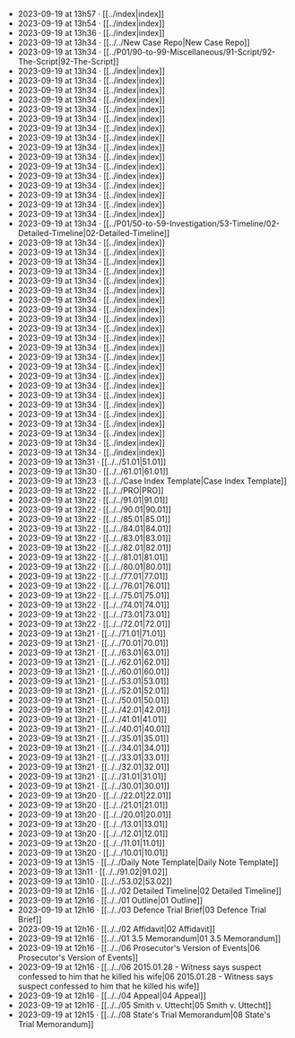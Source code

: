 - 2023-09-19 at 13h57 · [[../index|index]]
- 2023-09-19 at 13h54 · [[../index|index]]
- 2023-09-19 at 13h36 · [[../index|index]]
- 2023-09-19 at 13h34 · [[../../New Case Repo|New Case Repo]]
- 2023-09-19 at 13h34 · [[../P01/90-to-99-Miscellaneous/91-Script/92-The-Script|92-The-Script]]
- 2023-09-19 at 13h34 · [[../index|index]]
- 2023-09-19 at 13h34 · [[../index|index]]
- 2023-09-19 at 13h34 · [[../index|index]]
- 2023-09-19 at 13h34 · [[../index|index]]
- 2023-09-19 at 13h34 · [[../index|index]]
- 2023-09-19 at 13h34 · [[../index|index]]
- 2023-09-19 at 13h34 · [[../index|index]]
- 2023-09-19 at 13h34 · [[../index|index]]
- 2023-09-19 at 13h34 · [[../index|index]]
- 2023-09-19 at 13h34 · [[../index|index]]
- 2023-09-19 at 13h34 · [[../index|index]]
- 2023-09-19 at 13h34 · [[../index|index]]
- 2023-09-19 at 13h34 · [[../index|index]]
- 2023-09-19 at 13h34 · [[../index|index]]
- 2023-09-19 at 13h34 · [[../index|index]]
- 2023-09-19 at 13h34 · [[../index|index]]
- 2023-09-19 at 13h34 · [[../P01/50-to-59-Investigation/53-Timeline/02-Detailed-Timeline|02-Detailed-Timeline]]
- 2023-09-19 at 13h34 · [[../index|index]]
- 2023-09-19 at 13h34 · [[../index|index]]
- 2023-09-19 at 13h34 · [[../index|index]]
- 2023-09-19 at 13h34 · [[../index|index]]
- 2023-09-19 at 13h34 · [[../index|index]]
- 2023-09-19 at 13h34 · [[../index|index]]
- 2023-09-19 at 13h34 · [[../index|index]]
- 2023-09-19 at 13h34 · [[../index|index]]
- 2023-09-19 at 13h34 · [[../index|index]]
- 2023-09-19 at 13h34 · [[../index|index]]
- 2023-09-19 at 13h34 · [[../index|index]]
- 2023-09-19 at 13h34 · [[../index|index]]
- 2023-09-19 at 13h34 · [[../index|index]]
- 2023-09-19 at 13h34 · [[../index|index]]
- 2023-09-19 at 13h34 · [[../index|index]]
- 2023-09-19 at 13h34 · [[../index|index]]
- 2023-09-19 at 13h34 · [[../index|index]]
- 2023-09-19 at 13h34 · [[../index|index]]
- 2023-09-19 at 13h34 · [[../index|index]]
- 2023-09-19 at 13h34 · [[../index|index]]
- 2023-09-19 at 13h34 · [[../index|index]]
- 2023-09-19 at 13h34 · [[../index|index]]
- 2023-09-19 at 13h34 · [[../index|index]]
- 2023-09-19 at 13h31 · [[../../51.01|51.01]]
- 2023-09-19 at 13h30 · [[../../61.01|61.01]]
- 2023-09-19 at 13h23 · [[../../Case Index Template|Case Index Template]]
- 2023-09-19 at 13h22 · [[../../PRO|PRO]]
- 2023-09-19 at 13h22 · [[../../91.01|91.01]]
- 2023-09-19 at 13h22 · [[../../90.01|90.01]]
- 2023-09-19 at 13h22 · [[../../85.01|85.01]]
- 2023-09-19 at 13h22 · [[../../84.01|84.01]]
- 2023-09-19 at 13h22 · [[../../83.01|83.01]]
- 2023-09-19 at 13h22 · [[../../82.01|82.01]]
- 2023-09-19 at 13h22 · [[../../81.01|81.01]]
- 2023-09-19 at 13h22 · [[../../80.01|80.01]]
- 2023-09-19 at 13h22 · [[../../77.01|77.01]]
- 2023-09-19 at 13h22 · [[../../76.01|76.01]]
- 2023-09-19 at 13h22 · [[../../75.01|75.01]]
- 2023-09-19 at 13h22 · [[../../74.01|74.01]]
- 2023-09-19 at 13h22 · [[../../73.01|73.01]]
- 2023-09-19 at 13h22 · [[../../72.01|72.01]]
- 2023-09-19 at 13h21 · [[../../71.01|71.01]]
- 2023-09-19 at 13h21 · [[../../70.01|70.01]]
- 2023-09-19 at 13h21 · [[../../63.01|63.01]]
- 2023-09-19 at 13h21 · [[../../62.01|62.01]]
- 2023-09-19 at 13h21 · [[../../60.01|60.01]]
- 2023-09-19 at 13h21 · [[../../53.01|53.01]]
- 2023-09-19 at 13h21 · [[../../52.01|52.01]]
- 2023-09-19 at 13h21 · [[../../50.01|50.01]]
- 2023-09-19 at 13h21 · [[../../42.01|42.01]]
- 2023-09-19 at 13h21 · [[../../41.01|41.01]]
- 2023-09-19 at 13h21 · [[../../40.01|40.01]]
- 2023-09-19 at 13h21 · [[../../35.01|35.01]]
- 2023-09-19 at 13h21 · [[../../34.01|34.01]]
- 2023-09-19 at 13h21 · [[../../33.01|33.01]]
- 2023-09-19 at 13h21 · [[../../32.01|32.01]]
- 2023-09-19 at 13h21 · [[../../31.01|31.01]]
- 2023-09-19 at 13h21 · [[../../30.01|30.01]]
- 2023-09-19 at 13h20 · [[../../22.01|22.01]]
- 2023-09-19 at 13h20 · [[../../21.01|21.01]]
- 2023-09-19 at 13h20 · [[../../20.01|20.01]]
- 2023-09-19 at 13h20 · [[../../13.01|13.01]]
- 2023-09-19 at 13h20 · [[../../12.01|12.01]]
- 2023-09-19 at 13h20 · [[../../11.01|11.01]]
- 2023-09-19 at 13h20 · [[../../10.01|10.01]]
- 2023-09-19 at 13h15 · [[../../Daily Note Template|Daily Note Template]]
- 2023-09-19 at 13h11 · [[../../91.02|91.02]]
- 2023-09-19 at 13h10 · [[../../53.02|53.02]]
- 2023-09-19 at 12h16 · [[../../02 Detailed Timeline|02 Detailed Timeline]]
- 2023-09-19 at 12h16 · [[../../01 Outline|01 Outline]]
- 2023-09-19 at 12h16 · [[../../03 Defence Trial Brief|03 Defence Trial Brief]]
- 2023-09-19 at 12h16 · [[../../02 Affidavit|02 Affidavit]]
- 2023-09-19 at 12h16 · [[../../01 3.5 Memorandum|01 3.5 Memorandum]]
- 2023-09-19 at 12h16 · [[../../06 Prosecutor's Version of Events|06 Prosecutor's Version of Events]]
- 2023-09-19 at 12h16 · [[../../06 2015.01.28 - Witness says suspect confessed to him that he killed his wife|06 2015.01.28 - Witness says suspect confessed to him that he killed his wife]]
- 2023-09-19 at 12h16 · [[../../04 Appeal|04 Appeal]]
- 2023-09-19 at 12h16 · [[../../05 Smith v. Uttecht|05 Smith v. Uttecht]]
- 2023-09-19 at 12h15 · [[../../08 State's Trial Memorandum|08 State's Trial Memorandum]]
